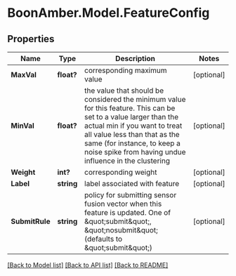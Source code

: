 # BoonAmber.Model.FeatureConfig
## Properties

Name | Type | Description | Notes
------------ | ------------- | ------------- | -------------
**MaxVal** | **float?** | corresponding maximum value | [optional] 
**MinVal** | **float?** | the value that should be considered the minimum value for this feature. This can be set to a value larger than the actual min if you want to treat all value less than that as the same (for instance, to keep a noise spike from having undue influence in the clustering | [optional] 
**Weight** | **int?** | corresponding weight | [optional] 
**Label** | **string** | label associated with feature | [optional] 
**SubmitRule** | **string** | policy for submitting sensor fusion vector when this feature is updated. One of \&quot;submit\&quot;, \&quot;nosubmit\&quot; (defaults to \&quot;submit\&quot;) | [optional] 

[[Back to Model list]](../README.md#documentation-for-models) [[Back to API list]](../README.md#documentation-for-api-endpoints) [[Back to README]](../README.md)

